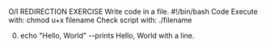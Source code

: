 O/I REDIRECTION EXERCISE
Write code in a file. 
#!/bin/bash
Code
Execute with:    chmod u+x filename
Check script with:       ./filename

0.	echo "Hello, World"   --prints Hello, World with a line.
